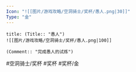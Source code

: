 ```yaml
---
Icon: "![[图片/游戏攻略/空洞骑士/奖杯/愚人.png|30]]"
Type: "金"
---
```

```ad-common-gold-trophy
title: (Title:: "愚人")
![[图片/游戏攻略/空洞骑士/奖杯/愚人.png|100]]

(Comment:: "完成愚人的试炼")
```

#空洞骑士/奖杯 #奖杯 #奖杯/金
